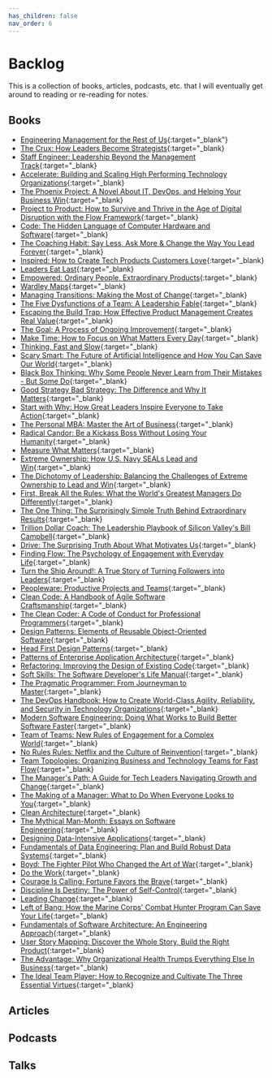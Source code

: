 ```yaml
---
has_children: false
nav_order: 6
---
```


# Backlog

This is a collection of books, articles, podcasts, etc. that I will eventually get around to reading or re-reading for notes.

## Books
- [Engineering Management for the Rest of Us](https://www.goodreads.com/book/show/58502800-engineering-management-for-the-rest-of-us){:target="_blank"}
- [The Crux: How Leaders Become Strategists](https://www.goodreads.com/book/show/58895961-the-crux){:target="_blank}
- [Staff Engineer: Leadership Beyond the Management Track](https://www.goodreads.com/book/show/56481725-staff-engineer){:target="_blank}
- [Accelerate: Building and Scaling High Performing Technology Organizations](https://www.goodreads.com/book/show/35747076-accelerate){:target="_blank}
- [The Phoenix Project: A Novel About IT, DevOps, and Helping Your Business Win](https://www.goodreads.com/book/show/17255186-the-phoenix-project){:target="_blank}
- [Project to Product: How to Survive and Thrive in the Age of Digital Disruption with the Flow Framework](https://www.goodreads.com/book/show/40679042-project-to-product){:target="_blank}
- [Code: The Hidden Language of Computer Hardware and Software](https://www.goodreads.com/book/show/44882.Code){:target="_blank}
- [The Coaching Habit: Say Less, Ask More & Change the Way You Lead Forever](https://www.goodreads.com/book/show/29342515-the-coaching-habit){:target="_blank}
- [Inspired: How to Create Tech Products Customers Love](https://www.goodreads.com/book/show/35249663-inspired){:target="_blank}
- [Leaders Eat Last](https://www.goodreads.com/book/show/16144853-leaders-eat-last){:target="_blank}
- [Empowered: Ordinary People, Extraordinary Products](https://www.goodreads.com/book/show/53481975-empowered){:target="_blank}
- [Wardley Maps](https://www.goodreads.com/book/show/39282904-wardley-maps){:target="_blank}
- [Managing Transitions: Making the Most of Change](https://www.goodreads.com/book/show/159614.Managing_Transitions){:target="_blank}
- [The Five Dysfunctions of a Team: A Leadership Fable](https://www.goodreads.com/book/show/21343.The_Five_Dysfunctions_of_a_Team){:target="_blank}
- [Escaping the Build Trap: How Effective Product Management Creates Real Value](https://www.goodreads.com/book/show/42611483-escaping-the-build-trap){:target="_blank}
- [The Goal: A Process of Ongoing Improvement](https://www.goodreads.com/book/show/113934.The_Goal){:target="_blank}
- [Make Time: How to Focus on What Matters Every Day](https://www.goodreads.com/book/show/37880811-make-time){:target="_blank}
- [Thinking, Fast and Slow](https://www.goodreads.com/book/show/11468377-thinking-fast-and-slow){:target="_blank}
- [Scary Smart: The Future of Artificial Intelligence and How You Can Save Our World](https://www.goodreads.com/book/show/58690362-scary-smart){:target="_blank}
- [Black Box Thinking: Why Some People Never Learn from Their Mistakes - But Some Do](https://www.goodreads.com/book/show/24611735-black-box-thinking){:target="_blank}
- [Good Strategy Bad Strategy: The Difference and Why It Matters](https://www.goodreads.com/book/show/11721966-good-strategy-bad-strategy){:target="_blank}
- [Start with Why: How Great Leaders Inspire Everyone to Take Action](https://www.goodreads.com/book/show/7108725-start-with-why){:target="_blank}
- [The Personal MBA: Master the Art of Business](https://www.goodreads.com/book/show/9512985-the-personal-mba){:target="_blank}
- [Radical Candor: Be a Kickass Boss Without Losing Your Humanity](https://www.goodreads.com/book/show/29939161-radical-candor){:target="_blank}
- [Measure What Matters](https://www.goodreads.com/book/show/39286958-measure-what-matters){:target="_blank}
- [Extreme Ownership: How U.S. Navy SEALs Lead and Win](https://www.goodreads.com/book/show/23848190-extreme-ownership){:target="_blank}
- [The Dichotomy of Leadership: Balancing the Challenges of Extreme Ownership to Lead and Win](https://www.goodreads.com/book/show/38714388-the-dichotomy-of-leadership){:target="_blank}
- [First, Break All the Rules: What the World's Greatest Managers Do Differently](https://www.goodreads.com/book/show/50937.First_Break_All_the_Rules){:target="_blank}
- [The One Thing: The Surprisingly Simple Truth Behind Extraordinary Results](https://www.goodreads.com/book/show/16256798-the-one-thing){:target="_blank}
- [Trillion Dollar Coach: The Leadership Playbook of Silicon Valley's Bill Campbell](https://www.goodreads.com/book/show/42118073-trillion-dollar-coach){:target="_blank}
- [Drive: The Surprising Truth About What Motivates Us](https://www.goodreads.com/book/show/6452796-drive){:target="_blank}
- [Finding Flow: The Psychology of Engagement with Everyday Life](https://www.goodreads.com/book/show/66321.Finding_Flow){:target="_blank}
- [Turn the Ship Around!: A True Story of Turning Followers into Leaders](https://www.goodreads.com/book/show/16158601-turn-the-ship-around){:target="_blank}
- [Peopleware: Productive Projects and Teams](https://www.goodreads.com/book/show/67825.Peopleware){:target="_blank}
- [Clean Code: A Handbook of Agile Software Craftsmanship](https://www.goodreads.com/book/show/3735293-clean-code){:target="_blank}
- [The Clean Coder: A Code of Conduct for Professional Programmers](https://www.goodreads.com/book/show/10284614-the-clean-coder){:target="_blank}
- [Design Patterns: Elements of Reusable Object-Oriented Software](https://www.goodreads.com/book/show/85009.Design_Patterns){:target="_blank}
- [Head First Design Patterns](https://www.goodreads.com/book/show/58128.Head_First_Design_Patterns){:target="_blank}
- [Patterns of Enterprise Application Architecture](https://www.goodreads.com/book/show/70156.Patterns_of_Enterprise_Application_Architecture){:target="_blank}
- [Refactoring: Improving the Design of Existing Code](https://www.goodreads.com/book/show/44936.Refactoring){:target="_blank}
- [Soft Skills: The Software Developer's Life Manual](https://www.goodreads.com/book/show/23232941-soft-skills){:target="_blank}
- [The Pragmatic Programmer: From Journeyman to Master](https://www.goodreads.com/book/show/4099.The_Pragmatic_Programmer){:target="_blank}
- [The DevOps Handbook: How to Create World-Class Agility, Reliability, and Security in Technology Organizations](https://www.goodreads.com/book/show/26083308-the-devops-handbook){:target="_blank}
- [Modern Software Engineering: Doing What Works to Build Better Software Faster](https://www.goodreads.com/book/show/57345270-modern-software-engineering){:target="_blank}
- [Team of Teams: New Rules of Engagement for a Complex World](https://www.goodreads.com/book/show/22529127-team-of-teams){:target="_blank}
- [No Rules Rules: Netflix and the Culture of Reinvention](https://www.goodreads.com/book/show/49099937-no-rules-rules){:target="_blank}
- [Team Topologies: Organizing Business and Technology Teams for Fast Flow](https://www.goodreads.com/book/show/44135420-team-topologies){:target="_blank}
- [The Manager's Path: A Guide for Tech Leaders Navigating Growth and Change](https://www.goodreads.com/book/show/33369254-the-manager-s-path){:target="_blank}
- [The Making of a Manager: What to Do When Everyone Looks to You](https://www.goodreads.com/book/show/38821039-the-making-of-a-manager){:target="_blank}
- [Clean Architecture](https://www.goodreads.com/book/show/18043011-clean-architecture){:target="_blank}
- [The Mythical Man-Month: Essays on Software Engineering](https://www.goodreads.com/book/show/13629.The_Mythical_Man_Month){:target="_blank}
- [Designing Data-Intensive Applications](https://www.goodreads.com/book/show/23463279-designing-data-intensive-applications){:target="_blank}
- [Fundamentals of Data Engineering: Plan and Build Robust Data Systems](https://www.goodreads.com/book/show/61218623-fundamentals-of-data-engineering){:target="_blank}
- [Boyd: The Fighter Pilot Who Changed the Art of War](https://www.goodreads.com/book/show/38840.Boyd){:target="_blank}
- [Do the Work](https://www.goodreads.com/book/show/11041601-do-the-work){:target="_blank}
- [Courage Is Calling: Fortune Favors the Brave](https://www.goodreads.com/book/show/58145670-courage-is-calling){:target="_blank}
- [Discipline Is Destiny: The Power of Self-Control](https://www.goodreads.com/book/show/60018575-discipline-is-destiny){:target="_blank}
- [Leading Change](https://www.goodreads.com/book/show/13586934-leading-change){:target="_blank}
- [Left of Bang: How the Marine Corps' Combat Hunter Program Can Save Your Life](https://www.goodreads.com/book/show/22663095-left-of-bang){:target="_blank}
- [Fundamentals of Software Architecture: An Engineering Approach](https://www.goodreads.com/book/show/44144493-fundamentals-of-software-architecture){:target="_blank}
- [User Story Mapping: Discover the Whole Story, Build the Right Product](https://www.goodreads.com/book/show/22221112-user-story-mapping){:target="_blank}
- [The Advantage: Why Organizational Health Trumps Everything Else In Business](https://www.goodreads.com/book/show/12975375-the-advantage){:target="_blank}
- [The Ideal Team Player: How to Recognize and Cultivate The Three Essential Virtues](https://www.goodreads.com/book/show/28930640-the-ideal-team-player){:target="_blank}

## Articles

## Podcasts

## Talks